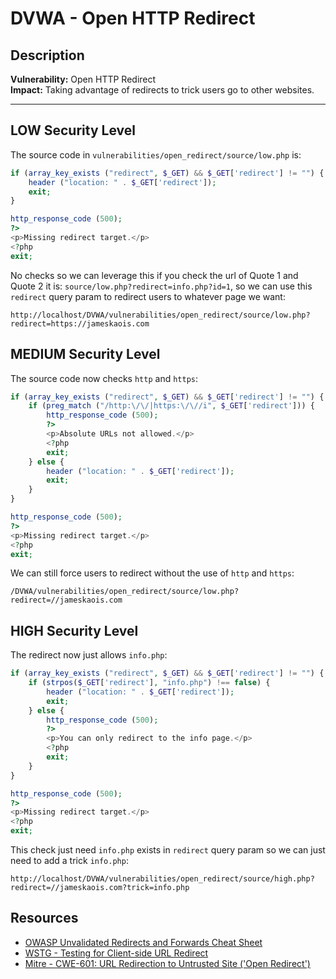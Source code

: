# DVWA - Open HTTP Redirect

## Description

**Vulnerability:** Open HTTP Redirect    
**Impact:** Taking advantage of redirects to trick users go to other websites.

---

## LOW Security Level
The source code in `vulnerabilities/open_redirect/source/low.php` is:
```php
if (array_key_exists ("redirect", $_GET) && $_GET['redirect'] != "") {
    header ("location: " . $_GET['redirect']);
    exit;
}

http_response_code (500);
?>
<p>Missing redirect target.</p>
<?php
exit;
```
No checks so we can leverage this if you check the url of Quote 1 and Quote 2 it is: `source/low.php?redirect=info.php?id=1`, so we can use this `redirect` query param to redirect users to whatever page we want:
```
http://localhost/DVWA/vulnerabilities/open_redirect/source/low.php?redirect=https://jameskaois.com
```

## MEDIUM Security Level
The source code now checks `http` and `https`:
```php
if (array_key_exists ("redirect", $_GET) && $_GET['redirect'] != "") {
    if (preg_match ("/http:\/\/|https:\/\//i", $_GET['redirect'])) {
        http_response_code (500);
        ?>
        <p>Absolute URLs not allowed.</p>
        <?php
        exit;
    } else {
        header ("location: " . $_GET['redirect']);
        exit;
    }
}

http_response_code (500);
?>
<p>Missing redirect target.</p>
<?php
exit;
```
We can still force users to redirect without the use of `http` and `https`:
```
/DVWA/vulnerabilities/open_redirect/source/low.php?redirect=//jameskaois.com
```

## HIGH Security Level
The redirect now just allows `info.php`:
```php
if (array_key_exists ("redirect", $_GET) && $_GET['redirect'] != "") {
    if (strpos($_GET['redirect'], "info.php") !== false) {
        header ("location: " . $_GET['redirect']);
        exit;
    } else {
        http_response_code (500);
        ?>
        <p>You can only redirect to the info page.</p>
        <?php
        exit;
    }
}

http_response_code (500);
?>
<p>Missing redirect target.</p>
<?php
exit;
```
This check just need `info.php` exists in `redirect` query param so we can just need to add a trick `info.php`:
```
http://localhost/DVWA/vulnerabilities/open_redirect/source/high.php?redirect=//jameskaois.com?trick=info.php
```

## Resources
- [OWASP Unvalidated Redirects and Forwards Cheat Sheet](https://cheatsheetseries.owasp.org/cheatsheets/Unvalidated_Redirects_and_Forwards_Cheat_Sheet.html)
- [WSTG - Testing for Client-side URL Redirect](https://owasp.org/www-project-web-security-testing-guide/stable/4-Web_Application_Security_Testing/11-Client-side_Testing/04-Testing_for_Client-side_URL_Redirect)
- [Mitre - CWE-601: URL Redirection to Untrusted Site ('Open Redirect')](https://cwe.mitre.org/data/definitions/601.html)
